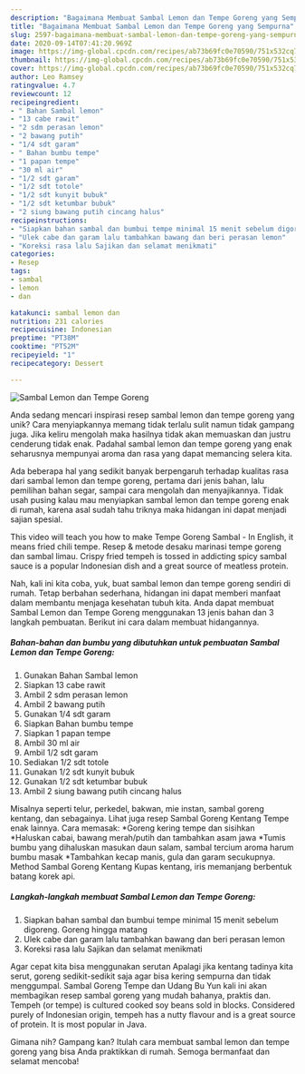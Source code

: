 ```yaml
---
description: "Bagaimana Membuat Sambal Lemon dan Tempe Goreng yang Sempurna"
title: "Bagaimana Membuat Sambal Lemon dan Tempe Goreng yang Sempurna"
slug: 2597-bagaimana-membuat-sambal-lemon-dan-tempe-goreng-yang-sempurna
date: 2020-09-14T07:41:20.969Z
image: https://img-global.cpcdn.com/recipes/ab73b69fc0e70590/751x532cq70/sambal-lemon-dan-tempe-goreng-foto-resep-utama.jpg
thumbnail: https://img-global.cpcdn.com/recipes/ab73b69fc0e70590/751x532cq70/sambal-lemon-dan-tempe-goreng-foto-resep-utama.jpg
cover: https://img-global.cpcdn.com/recipes/ab73b69fc0e70590/751x532cq70/sambal-lemon-dan-tempe-goreng-foto-resep-utama.jpg
author: Leo Ramsey
ratingvalue: 4.7
reviewcount: 12
recipeingredient:
- " Bahan Sambal lemon"
- "13 cabe rawit"
- "2 sdm perasan lemon"
- "2 bawang putih"
- "1/4 sdt garam"
- " Bahan bumbu tempe"
- "1 papan tempe"
- "30 ml air"
- "1/2 sdt garam"
- "1/2 sdt totole"
- "1/2 sdt kunyit bubuk"
- "1/2 sdt ketumbar bubuk"
- "2 siung bawang putih cincang halus"
recipeinstructions:
- "Siapkan bahan sambal dan bumbui tempe minimal 15 menit sebelum digoreng. Goreng hingga matang"
- "Ulek cabe dan garam lalu tambahkan bawang dan beri perasan lemon"
- "Koreksi rasa lalu Sajikan dan selamat menikmati"
categories:
- Resep
tags:
- sambal
- lemon
- dan

katakunci: sambal lemon dan 
nutrition: 231 calories
recipecuisine: Indonesian
preptime: "PT38M"
cooktime: "PT52M"
recipeyield: "1"
recipecategory: Dessert

---
```



![Sambal Lemon dan Tempe Goreng](https://img-global.cpcdn.com/recipes/ab73b69fc0e70590/751x532cq70/sambal-lemon-dan-tempe-goreng-foto-resep-utama.jpg)

Anda sedang mencari inspirasi resep sambal lemon dan tempe goreng yang unik? Cara menyiapkannya memang tidak terlalu sulit namun tidak gampang juga. Jika keliru mengolah maka hasilnya tidak akan memuaskan dan justru cenderung tidak enak. Padahal sambal lemon dan tempe goreng yang enak seharusnya mempunyai aroma dan rasa yang dapat memancing selera kita.

Ada beberapa hal yang sedikit banyak berpengaruh terhadap kualitas rasa dari sambal lemon dan tempe goreng, pertama dari jenis bahan, lalu pemilihan bahan segar, sampai cara mengolah dan menyajikannya. Tidak usah pusing kalau mau menyiapkan sambal lemon dan tempe goreng enak di rumah, karena asal sudah tahu triknya maka hidangan ini dapat menjadi sajian spesial.

This video will teach you how to make Tempe Goreng Sambal - In English, it means fried chili tempe. Resep &amp; metode desaku marinasi tempe goreng dan sambal limau. Crispy fried tempeh is tossed in addicting spicy sambal sauce is a popular Indonesian dish and a great source of meatless protein.


Nah, kali ini kita coba, yuk, buat sambal lemon dan tempe goreng sendiri di rumah. Tetap berbahan sederhana, hidangan ini dapat memberi manfaat dalam membantu menjaga kesehatan tubuh kita. Anda dapat membuat Sambal Lemon dan Tempe Goreng menggunakan 13 jenis bahan dan 3 langkah pembuatan. Berikut ini cara dalam membuat hidangannya.

<!--inarticleads1-->

##### Bahan-bahan dan bumbu yang dibutuhkan untuk pembuatan Sambal Lemon dan Tempe Goreng:

1. Gunakan  Bahan Sambal lemon
1. Siapkan 13 cabe rawit
1. Ambil 2 sdm perasan lemon
1. Ambil 2 bawang putih
1. Gunakan 1/4 sdt garam
1. Siapkan  Bahan bumbu tempe
1. Siapkan 1 papan tempe
1. Ambil 30 ml air
1. Ambil 1/2 sdt garam
1. Sediakan 1/2 sdt totole
1. Gunakan 1/2 sdt kunyit bubuk
1. Gunakan 1/2 sdt ketumbar bubuk
1. Ambil 2 siung bawang putih cincang halus


Misalnya seperti telur, perkedel, bakwan, mie instan, sambal goreng kentang, dan sebagainya. Lihat juga resep Sambal Goreng Kentang Tempe enak lainnya. Cara memasak: *Goreng kering tempe dan sisihkan *Haluskan cabai, bawang merah/putih dan tambahkan asam jawa *Tumis bumbu yang dihaluskan masukan daun salam, sambal tercium aroma harum bumbu masak *Tambahkan kecap manis, gula dan garam secukupnya. Method Sambal Goreng Kentang Kupas kentang, iris memanjang berbentuk batang korek api. 

<!--inarticleads2-->

##### Langkah-langkah membuat Sambal Lemon dan Tempe Goreng:

1. Siapkan bahan sambal dan bumbui tempe minimal 15 menit sebelum digoreng. Goreng hingga matang
1. Ulek cabe dan garam lalu tambahkan bawang dan beri perasan lemon
1. Koreksi rasa lalu Sajikan dan selamat menikmati


Agar cepat kita bisa menggunakan serutan Apalagi jika kentang tadinya kita serut, goreng sedikit-sedikit saja agar bisa kering sempurna dan tidak menggumpal. Sambal Goreng Tempe dan Udang Bu Yun kali ini akan membagikan resep sambal goreng yang mudah bahanya, praktis dan. Tempeh (or tempe) is cultured cooked soy beans sold in blocks. Considered purely of Indonesian origin, tempeh has a nutty flavour and is a great source of protein. It is most popular in Java. 

Gimana nih? Gampang kan? Itulah cara membuat sambal lemon dan tempe goreng yang bisa Anda praktikkan di rumah. Semoga bermanfaat dan selamat mencoba!

